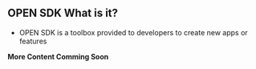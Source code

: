 ## OPEN SDK What is it?

* OPEN SDK is a toolbox provided to developers to create new apps or features

**More Content Comming Soon** 